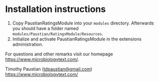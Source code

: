 # Installation instructions

1. Copy PaustianRatingsModule into your `modules` directory. Afterwards you should have a folder named `modules/Paustian/RatingsModule/Resources`.
2. Initialize and activate PaustianRatingsModule in the extensions administration.

For questions and other remarks visit our homepage <https://www.microbiologytext.com/>.

Timothy Paustian (tdpaustian@gmail.com)
<https://www.microbiologytext.com/>
